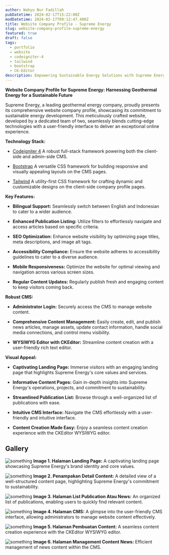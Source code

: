 ```yaml
---
author: Wahyu Nur Fadillah
pubDatetime: 2024-02-17T15:22:00Z
modDatetime: 2024-02-17T09:12:47.400Z
title: Website Company Profile - Supreme Energy
slug: website-company-profile-supreme-energy
featured: true
draft: false
tags:
  - portfolio
  - website
  - codeigniter-4
  - tailwind
  - bootstrap
  - CK-Editor
description: Empowering Sustainable Energy Solutions with Supreme Energy's Website Company Profile
---
```


**Website Company Profile for Supreme Energy: Harnessing Geothermal Energy for a Sustainable Future**

Supreme Energy, a leading geothermal energy company, proudly presents its comprehensive website company profile, showcasing its commitment to sustainable energy development. This meticulously crafted website, developed by a dedicated team of two, seamlessly blends cutting-edge technologies with a user-friendly interface to deliver an exceptional online experience.

**Technology Stack:**

- [Codeigniter 4](https://www.codeigniter.com/) A robust full-stack framework powering both the client-side and admin-side CMS.

- [Bootstrap](https://getbootstrap.com/docs/4.6/getting-started/introduction/) A versatile CSS framework for building responsive and visually appealing layouts on the CMS pages.

- [Tailwind](https://tailwindcss.com/) A utility-first CSS framework for crafting dynamic and customizable designs on the client-side company profile pages.

**Key Features:**

- **Bilingual Support:** Seamlessly switch between English and Indonesian to cater to a wider audience.

- **Enhanced Publication Listing:** Utilize filters to effortlessly navigate and access articles based on specific criteria.

- **SEO Optimization:** Enhance website visibility by optimizing page titles, meta descriptions, and image alt tags.

- **Accessibility Compliance:** Ensure the website adheres to accessibility guidelines to cater to a diverse audience.

- **Mobile Responsiveness:** Optimize the website for optimal viewing and navigation across various screen sizes.

- **Regular Content Updates:** Regularly publish fresh and engaging content to keep visitors coming back.

**Robust CMS:**

- **Administrator Login:** Securely access the CMS to manage website content.

- **Comprehensive Content Management:** Easily create, edit, and publish news articles, manage assets, update contact information, handle social media connections, and control menu visibility.

- **WYSIWYG Editor with CKEditor:** Streamline content creation with a user-friendly rich text editor.

**Visual Appeal:**

- **Captivating Landing Page:** Immerse visitors with an engaging landing page that highlights Supreme Energy's core values and services.

- **Informative Content Pages:** Gain in-depth insights into Supreme Energy's operations, projects, and commitment to sustainability.

- **Streamlined Publication List:** Browse through a well-organized list of publications with ease.

- **Intuitive CMS Interface:** Navigate the CMS effortlessly with a user-friendly and intuitive interface.

- **Content Creation Made Easy:** Enjoy a seamless content creation experience with the CKEditor WYSIWYG editor.

## Gallery

![something](@assets/images/supreme-compro/screencapture-supreme-ejs-co-id-2024-05-21-18_18_37.png)
**Image 1. Halaman Landing Page:** A captivating landing page showcasing Supreme Energy's brand identity and core values.

![something](@assets/images/supreme-compro/screencapture-supreme-ejs-co-id-en-assets-pt-supreme-energy-rantau-dedap-2024-05-21-18_20_38.png)
**Image 2. Penampakan Detail Content:** A detailed view of a well-structured content page, highlighting Supreme Energy's commitment to sustainability.

![something](@assets/images/supreme-compro/publication-list.png)
**Image 3. Halaman List Publication Atau News:** An organized list of publications, enabling users to quickly find relevant content.

![something](@assets/images/supreme-compro/cms-1.png)
**Image 4. Halaman CMS:** A glimpse into the user-friendly CMS interface, allowing administrators to manage website content effectively.

![something](@assets/images/supreme-compro/cms-3.png)
**Image 5. Halaman Pembuatan Content:** A seamless content creation experience with the CKEditor WYSIWYG editor.

![something](@assets/images/supreme-compro/cms-2.png)
**Image 6. Halaman Management Content News:** Efficient management of news content within the CMS.
